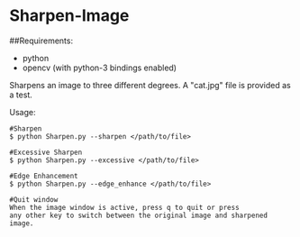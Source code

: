 # Sharpen-Image
##Requirements:
- python
- opencv (with python-3 bindings enabled)

Sharpens an image to three different degrees.
A "cat.jpg" file is provided as a test.

Usage:

    #Sharpen
    $ python Sharpen.py --sharpen </path/to/file>

    #Excessive Sharpen
    $ python Sharpen.py --excessive </path/to/file>

    #Edge Enhancement
    $ python Sharpen.py --edge_enhance </path/to/file>

    #Quit window
    When the image window is active, press q to quit or press
    any other key to switch between the original image and sharpened image.
